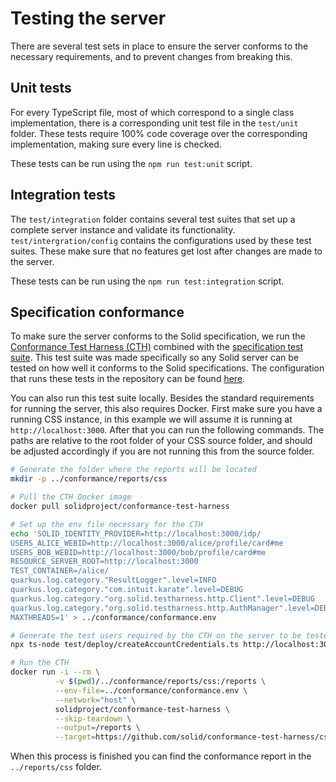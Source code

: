 # Testing the server

There are several test sets in place to ensure the server conforms to the necessary requirements,
and to prevent changes from breaking this.

## Unit tests

For every TypeScript file,
most of which correspond to a single class implementation,
there is a corresponding unit test file in the `test/unit` folder.
These tests require 100% code coverage over the corresponding implementation,
making sure every line is checked.

These tests can be run using the `npm run test:unit` script.

## Integration tests

The `test/integration` folder contains several test suites that set up a complete server instance
and validate its functionality.
`test/intergration/config` contains the configurations used by these test suites.
These make sure that no features get lost after changes are made to the server.

These tests can be run using the `npm run test:integration` script.

## Specification conformance

To make sure the server conforms to the Solid specification,
we run the [Conformance Test Harness (CTH)](https://github.com/solid-contrib/conformance-test-harness)
combined with the [specification test suite](https://github.com/solid-contrib/specification-tests/).
This test suite was made specifically so any Solid server can be tested
on how well it conforms to the Solid specifications.
The configuration that runs these tests in the repository can be found [here](https://github.com/CommunitySolidServer/CommunitySolidServer/blob/main/.github/workflows/cth-test.yml).

You can also run this test suite locally.
Besides the standard requirements for running the server,
this also requires Docker.
First make sure you have a running CSS instance,
in this example we will assume it is running at `http://localhost:3000`.
After that you can run the following commands.
The paths are relative to the root folder of your CSS source folder,
and should be adjusted accordingly if you are not running this from the source folder.

```bash
# Generate the folder where the reports will be located
mkdir -p ../conformance/reports/css

# Pull the CTH Docker image
docker pull solidproject/conformance-test-harness

# Set up the env file necessary for the CTH
echo 'SOLID_IDENTITY_PROVIDER=http://localhost:3000/idp/
USERS_ALICE_WEBID=http://localhost:3000/alice/profile/card#me
USERS_BOB_WEBID=http://localhost:3000/bob/profile/card#me
RESOURCE_SERVER_ROOT=http://localhost:3000
TEST_CONTAINER=/alice/
quarkus.log.category."ResultLogger".level=INFO
quarkus.log.category."com.intuit.karate".level=DEBUG
quarkus.log.category."org.solid.testharness.http.Client".level=DEBUG
quarkus.log.category."org.solid.testharness.http.AuthManager".level=DEBUG
MAXTHREADS=1' > ../conformance/conformance.env

# Generate the test users required by the CTH on the server to be tested
npx ts-node test/deploy/createAccountCredentials.ts http://localhost:3000/ >> ../conformance/conformance.env

# Run the CTH
docker run -i --rm \
          -v $(pwd)/../conformance/reports/css:/reports \
          --env-file=../conformance/conformance.env \
          --network="host" \
          solidproject/conformance-test-harness \
          --skip-teardown \
          --output=/reports \
          --target=https://github.com/solid/conformance-test-harness/css
```
When this process is finished you can find the conformance report in the `../reports/css` folder.
